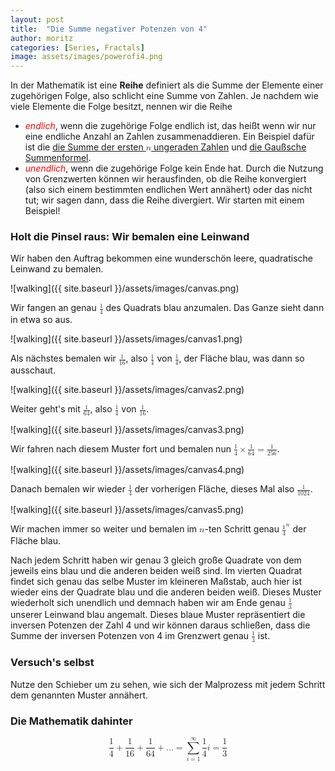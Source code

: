 ```yaml
---
layout: post
title:  "Die Summe negativer Potenzen von 4"
author: moritz
categories: [Series, Fractals]
image: assets/images/powerofi4.png
---
```

In der Mathematik ist eine **Reihe** definiert als die Summe der Elemente einer zugehörigen Folge, also schlicht eine Summe von Zahlen.
Je nachdem wie viele Elemente die Folge besitzt, nennen wir die Reihe
- <span style="color: red;">*endlich*</span>, wenn die zugehörige Folge endlich ist, das heißt wenn wir nur eine endliche Anzahl an Zahlen zusammenaddieren. Ein Beispiel dafür ist die [die Summe der ersten <math display="inline"><mi>n</mi></math> ungeraden Zahlen](https://visualproofs.github.io/series/algebra/2023/05/25/de_n-odd-numbers.html) und [die Gaußsche Summenformel](https://visualproofs.github.io/series/2023/05/25/de_gauss.html).
- <span style="color: red;">*unendlich*</span>, wenn die zugehörige Folge kein Ende hat. Durch die Nutzung von Grenzwerten können wir herausfinden, ob die Reihe konvergiert (also sich einem bestimmten endlichen Wert annähert) oder das nicht tut; wir sagen dann, dass die Reihe divergiert.
Wir starten mit einem Beispiel!

### Holt die Pinsel raus: Wir bemalen eine Leinwand
Wir haben den Auftrag bekommen eine wunderschön leere, quadratische Leinwand zu bemalen.

![walking]({{ site.baseurl }}/assets/images/canvas.png)

Wir fangen an genau <math display="inline"><mfrac><mn>1</mn><mn>4</mn></mfrac></math> des Quadrats blau anzumalen. Das Ganze sieht dann in etwa so aus.

![walking]({{ site.baseurl }}/assets/images/canvas1.png)

Als nächstes bemalen wir <math display="inline"><mfrac><mn>1</mn><mn>16</mn></mfrac></math>, also <math display="inline"><mfrac><mn>1</mn><mn>4</mn></mfrac></math> von <math display="inline"><mfrac><mn>1</mn><mn>4</mn></mfrac></math>, der Fläche blau, was dann so ausschaut.

![walking]({{ site.baseurl }}/assets/images/canvas2.png)

Weiter geht's mit <math display="inline"><mfrac><mn>1</mn><mn>64</mn></mfrac></math>, also <math display="inline"><mfrac><mn>1</mn><mn>4</mn></mfrac></math> von <math display="inline"><mfrac><mn>1</mn><mn>16</mn></mfrac></math>.

![walking]({{ site.baseurl }}/assets/images/canvas3.png)

Wir fahren nach diesem Muster fort und bemalen nun <math display="inline"><mfrac><mn>1</mn><mn>4</mn></mfrac><mo>&times;</mo><mfrac><mn>1</mn><mn>64</mn></mfrac><mo>=</mo><mfrac><mn>1</mn><mn>256</mn></mfrac></math>.

![walking]({{ site.baseurl }}/assets/images/canvas4.png)

Danach bemalen wir wieder <math display="inline"><mfrac><mn>1</mn><mn>4</mn></mfrac></math> der vorherigen Fläche, dieses Mal also <math display="inline"><mfrac><mn>1</mn><mn>1024</mn></mfrac></math>.

![walking]({{ site.baseurl }}/assets/images/canvas5.png)

Wir machen immer so weiter und bemalen im <math display="inline"><mi>n</mi></math>-ten Schritt genau <math display="inline"><msup><mrow><mfenced><mfrac><mn>1</mn><mn>4</mn></mfrac></mfenced></mrow><mi>n</mi></msup></math> der Fläche blau.

Nach jedem Schritt haben wir genau 3 gleich große Quadrate von dem jeweils eins blau und die anderen beiden weiß sind. Im vierten Quadrat findet sich genau das selbe Muster im kleineren Maßstab, auch hier ist wieder eins der Quadrate blau und die anderen beiden weiß. Dieses Muster wiederholt sich unendlich und demnach haben wir am Ende genau <math display="inline"><mfrac><mn>1</mn><mn>3</mn></mfrac></math> unserer Leinwand blau angemalt.
Dieses blaue Muster repräsentiert die inversen Potenzen der Zahl 4 und wir können daraus schließen, dass die Summe der inversen Potenzen von 4 im Grenzwert genau <math display="inline"><mfrac><mn>1</mn><mn>3</mn></mfrac></math> ist.



### Versuch's selbst
Nutze den Schieber um zu sehen, wie sich der Malprozess mit jedem Schritt dem genannten Muster annähert.

<div id="observablehq-6c0f974d">
  <div class="observablehq-viewof-levels"></div>
  <div class="observablehq-dom"></div>
</div>
<script type="module">
  import {Runtime, Inspector} from "https://cdn.jsdelivr.net/npm/@observablehq/runtime@4/dist/runtime.js";
  import define from "https://api.observablehq.com/@864af2bf64442aa6/inverse-power-of-4.js?v=3";
  (new Runtime).module(define, name => {
    if (name === "viewof levels") return Inspector.into("#observablehq-6c0f974d .observablehq-viewof-levels")();
    if (name === "dom") return Inspector.into("#observablehq-6c0f974d .observablehq-dom")();
  });
</script>

### Die Mathematik dahinter

<math display="block">
  <mrow>
    <mfrac>
      <mn>1</mn>
      <mn>4</mn>
    </mfrac>
    <mo>+</mo>
    <mfrac>
      <mn>1</mn>
      <mn>16</mn>
    </mfrac>
    <mo>+</mo>
    <mfrac>
      <mn>1</mn>
      <mn>64</mn>
    </mfrac>
    <mo>+</mo>
    <mi>.</mi>
    <mi>.</mi>
    <mi>.</mi>
    <mo>=</mo>
    <mrow>
      <munderover>
        <mo movablelimits="false">∑</mo>
        <mrow>
          <mi>i</mi>
          <mo>=</mo>
          <mn>1</mn>
        </mrow>
        <mi>∞</mi>
      </munderover>
    </mrow>
    <mfenced>
    <mfrac>
      <mn>1</mn>
      <mn>4</mn>
    </mfrac>
    <msup>
    </mfenced>
      <mi>i</mi>
    </msup>
    <mo>=</mo>
    <mfrac>
      <mn>1</mn>
      <mn>3</mn>
    </mfrac>
  </mrow>
</math>